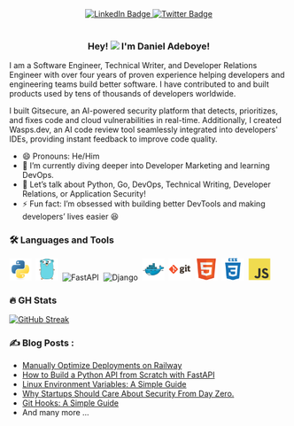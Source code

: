 <div align="center" id="badges">
  <a href="https://linkedin.com/in/adeboyedn">
    <img src="https://img.shields.io/badge/LinkedIn-blue?style=for-the-badge&logo=linkedin&logoColor=white" alt="LinkedIn Badge"/>
  </a>
  <a href="https://twitter.com/adeboyedn">
    <img src="https://img.shields.io/badge/Twitter-blue?style=for-the-badge&logo=twitter&logoColor=white" alt="Twitter Badge"/>
  </a>
</div>

<div align="center">
    <img src="https://komarev.com/ghpvc/?username=adeboyedn&style=flat-square&color=blue" alt=""/>
</div>

<h3 align="center"> Hey! <img src="https://media.giphy.com/media/hvRJCLFzcasrR4ia7z/giphy.gif" width="30px"/>  I'm Daniel Adeboye! </h3>

I am a Software Engineer, Technical Writer, and Developer Relations Engineer with over four years of proven experience helping developers and engineering teams build better software. I have contributed to and built products used by tens of thousands of developers worldwide.

I built Gitsecure, an AI-powered security platform that detects, prioritizes, and fixes code and cloud vulnerabilities in real-time. Additionally, I created Wasps.dev, an AI code review tool seamlessly integrated into developers' IDEs, providing instant feedback to improve code quality.

- 😄 Pronouns: He/Him
- 🌱 I’m currently diving deeper into Developer Marketing and learning DevOps.
- 💬 Let’s talk about Python, Go, DevOps, Technical Writing, Developer Relations, or Application Security!
- ⚡ Fun fact: I’m obsessed with building better DevTools and making developers’ lives easier 😆

### :hammer_and_wrench: Languages and Tools


<div>
  <img src="https://github.com/devicons/devicon/blob/master/icons/python/python-original.svg" title="Python" alt="Python" width="40" height="40"/>&nbsp;
  <img src="https://github.com/devicons/devicon/blob/master/icons/go/go-original.svg" title="Go" alt="Go" width="40" height="40"/>&nbsp;
  <img src="https://cdn.jsdelivr.net/gh/devicons/devicon/icons/fastapi/fastapi-original.svg" title="FastAPI" alt="FastAPI" width="40" height="40"/>&nbsp;
  <img src="https://cdn.jsdelivr.net/gh/devicons/devicon/icons/django/django-plain.svg" title="Django" alt="Django" width="40" height="40"/>&nbsp;
  <img src="https://github.com/devicons/devicon/blob/master/icons/docker/docker-original.svg" title="Docker" alt="Docker" width="40" height="40"/>&nbsp;
  <img src="https://github.com/devicons/devicon/blob/master/icons/git/git-original-wordmark.svg" title="Git" alt="Git" width="40" height="40"/>&nbsp;
  <img src="https://github.com/devicons/devicon/blob/master/icons/html5/html5-original.svg" title="HTML5" alt="HTML" width="40" height="40"/>&nbsp;
  <img src="https://github.com/devicons/devicon/blob/master/icons/css3/css3-plain-wordmark.svg" title="CSS3" alt="CSS" width="40" height="40"/>&nbsp;
  <img src="https://github.com/devicons/devicon/blob/master/icons/javascript/javascript-original.svg" title="JavaScript" alt="JavaScript" width="40" height="40"/>&nbsp;
</div>

### :fire: GH Stats
[![GitHub Streak](https://streak-stats.demolab.com/?user=AdeboyeDN)](https://git.io/streak-stats)

### :writing_hand: Blog Posts :

<!-- BLOG-POST-LIST:START -->
- [Manually Optimize Deployments on Railway](https://blog.railway.com/p/comparing-deployment-methods-in-railway)
- [How to Build a Python API from Scratch with FastAPI](https://dev.to/adeboyedn/how-to-build-a-python-api-from-scratch-with-fastapi-2p92)
- [Linux Environment Variables: A Simple Guide](https://onboardbase.com/blog/linux-environment-variables/)
- [Why Startups Should Care About Security From Day Zero.](https://medium.com/@adeboyedn/why-startups-should-care-about-security-from-day-zero-a1ad169cd4ed)
- [Git Hooks: A Simple Guide](https://adeboyedn.hashnode.dev/git-hooks-a-simple-guide)
- And many more ...
<!-- BLOG-POST-LIST:END -->
